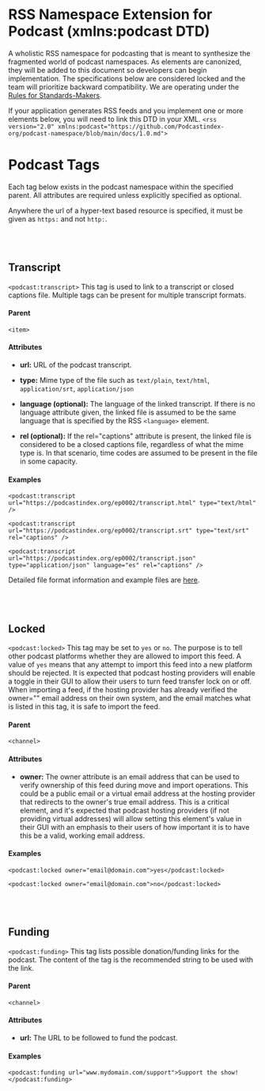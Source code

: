 # RSS Namespace Extension for Podcast (xmlns:podcast DTD)

A wholistic RSS namespace for podcasting that is meant to synthesize the fragmented world of podcast namespaces. As elements are canonized, they will be added to this document so developers can begin implementation. The specifications below are considered locked and the team will prioritize backward compatibility. We are operating under the [Rules for Standards-Makers](http://scripting.com/2017/05/09/rulesForStandardsmakers.html).

If your application generates RSS feeds and you implement one or more elements below, you will need to link this DTD in your XML.
`<rss version="2.0" xmlns:podcast="https://github.com/Podcastindex-org/podcast-namespace/blob/main/docs/1.0.md">`
# Podcast Tags
Each tag below exists in the podcast namespace within the specified parent. All attributes are required unless explicitly specified as optional.

Anywhere the url of a hyper-text based resource is specified, it must be given as `https:` and not `http:`.

<br><br>

## Transcript
`<podcast:transcript>`
This tag is used to link to a transcript or closed captions file. Multiple tags can be present for multiple transcript formats.

#### Parent
`<item>`

#### Attributes
 - **url:** URL of the podcast transcript.

 - **type:** Mime type of the file such as `text/plain`, `text/html`, `application/srt`, `application/json`

 - **language (optional):** The language of the linked transcript. If there is no language attribute given, the linked file is assumed to be the same language that is specified by the RSS `<language>` element.

 - **rel (optional):** If the rel="captions" attribute is present, the linked file is considered to be a closed captions file, regardless of what the mime type is.  In that scenario, time codes are assumed to be present in the file in some capacity.

#### Examples
`<podcast:transcript url="https://podcastindex.org/ep0002/transcript.html" type="text/html" />`

`<podcast:transcript url="https://podcastindex.org/ep0002/transcript.srt" type="text/srt" rel="captions" />`

`<podcast:transcript url="https://podcastindex.org/ep0002/transcript.json" type="application/json" language="es" rel="captions" />`

Detailed file format information and example files are [here](transcripts/transcripts.md).

<br><br>

## Locked
`<podcast:locked>`
This tag may be set to `yes` or `no`. The purpose is to tell other podcast platforms whether they are allowed to import this feed. A value of `yes` means that any attempt to import this feed into a new platform should be rejected. It is expected
that podcast hosting providers will enable a toggle in their GUI to allow their users to turn feed transfer lock on or off. When importing a feed, if the hosting provider has already verified the owner="" email address on their own system, and the
email matches what is listed in this tag, it is safe to import the feed.

#### Parent
`<channel>`

#### Attributes
 - **owner:** The owner attribute is an email address that can be used to verify ownership of this feed during move and import operations. This could be a public email or a virtual email address at the hosting provider that redirects to the owner's true email address. This is a critical element, and it's expected that podcast hosting providers (if not providing virtual addresses) will allow setting this element's value in their GUI with an emphasis to their users of how important it is to have this be a valid, working email address.

#### Examples
`<podcast:locked owner="email@domain.com">yes</podcast:locked>`

`<podcast:locked owner="email@domain.com">no</podcast:locked>`

<br><br>

## Funding
`<podcast:funding>`
This tag lists possible donation/funding links for the podcast. The content of the tag is the recommended string to be used with the link.

#### Parent
`<channel>`

#### Attributes
 - **url:** The URL to be followed to fund the podcast.

#### Examples
`<podcast:funding url="www.mydomain.com/support">Support the show!</podcast:funding>`
